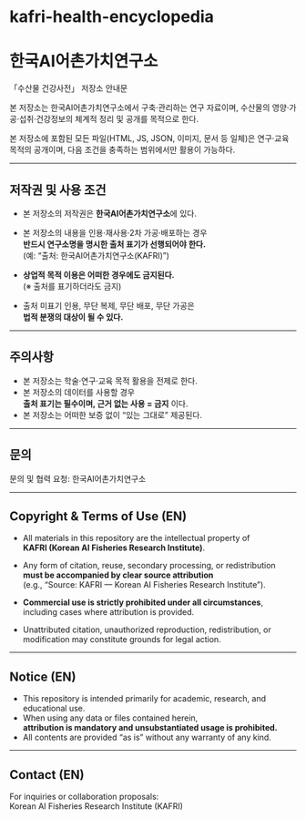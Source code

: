 # kafri-health-encyclopedia
# 한국AI어촌가치연구소
「수산물 건강사전」 저장소 안내문

본 저장소는 한국AI어촌가치연구소에서 구축·관리하는 연구 자료이며,
수산물의 영양·가공·섭취·건강정보의 체계적 정리 및 공개를 목적으로 한다.

본 저장소에 포함된 모든 파일(HTML, JS, JSON, 이미지, 문서 등 일체)은
연구·교육 목적의 공개이며, 다음 조건을 충족하는 범위에서만 활용이 가능하다.

---

## 저작권 및 사용 조건

- 본 저장소의 저작권은 **한국AI어촌가치연구소**에 있다.
- 본 저장소의 내용을 인용·재사용·2차 가공·배포하는 경우  
  **반드시 연구소명을 명시한 출처 표기가 선행되어야 한다.**  
  (예: “출처: 한국AI어촌가치연구소(KAFRI)”)

- **상업적 목적 이용은 어떠한 경우에도 금지된다.**  
  (※ 출처를 표기하더라도 금지)

- 출처 미표기 인용, 무단 복제, 무단 배포, 무단 가공은  
  **법적 분쟁의 대상이 될 수 있다.**

---

## 주의사항

- 본 저장소는 학술·연구·교육 목적 활용을 전제로 한다.
- 본 저장소의 데이터를 사용할 경우  
  **출처 표기는 필수이며, 근거 없는 사용 = 금지** 이다.
- 본 저장소는 어떠한 보증 없이 “있는 그대로” 제공된다.

---

## 문의
문의 및 협력 요청: 한국AI어촌가치연구소

---

## Copyright & Terms of Use (EN)

- All materials in this repository are the intellectual property of  
  **KAFRI (Korean AI Fisheries Research Institute)**.

- Any form of citation, reuse, secondary processing, or redistribution  
  **must be accompanied by clear source attribution**  
  (e.g., “Source: KAFRI — Korean AI Fisheries Research Institute”).

- **Commercial use is strictly prohibited under all circumstances**,  
  including cases where attribution is provided.

- Unattributed citation, unauthorized reproduction, redistribution, or
  modification may constitute grounds for legal action.

---

## Notice (EN)

- This repository is intended primarily for academic, research, and educational use.
- When using any data or files contained herein,  
  **attribution is mandatory and unsubstantiated usage is prohibited.**
- All contents are provided “as is” without any warranty of any kind.

---

## Contact (EN)

For inquiries or collaboration proposals:  
Korean AI Fisheries Research Institute (KAFRI)
